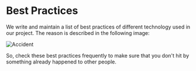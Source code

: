 # Best Practices

We write and maintain a list of best practices of different technology used in our project. The reason is described in the following image: 

![Accident](./images/accident.gif)

So, check these best practices frequently to make sure that you don't hit by something already happened to other people. 

